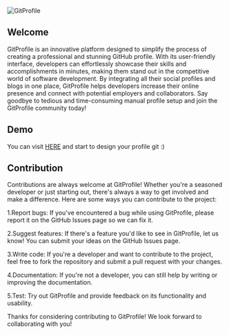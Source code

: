 ![GitProfile](https://user-images.githubusercontent.com/100803621/216962251-8c31818b-066d-42b0-948d-57a440379ee2.png)

## Welcome

GitProfile is an innovative platform designed to simplify the process of creating a professional and stunning GitHub profile. With its user-friendly interface, developers can effortlessly showcase their skills and accomplishments in minutes, making them stand out in the competitive world of software development. By integrating all their social profiles and blogs in one place, GitProfile helps developers increase their online presence and connect with potential employers and collaborators. Say goodbye to tedious and time-consuming manual profile setup and join the GitProfile community today!

## Demo

You can visit [HERE](https://profilegit.netlify.app/) and start to design your profile git :) 


## Contribution

Contributions are always welcome at GitProfile! Whether you're a seasoned developer or just starting out, there's always a way to get involved and make a difference. Here are some ways you can contribute to the project:

1.Report bugs: If you've encountered a bug while using GitProfile, please report it on the GitHub Issues page so we can fix it.

2.Suggest features: If there's a feature you'd like to see in GitProfile, let us know! You can submit your ideas on the GitHub Issues page.

3.Write code: If you're a developer and want to contribute to the project, feel free to fork the repository and submit a pull request with your changes.

4.Documentation: If you're not a developer, you can still help by writing or improving the documentation.

5.Test: Try out GitProfile and provide feedback on its functionality and usability.

Thanks for considering contributing to GitProfile! We look forward to collaborating with you!
